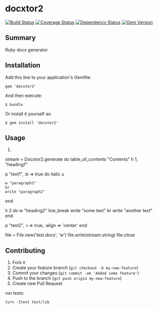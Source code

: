 docxtor2
========

[![Build Status](https://travis-ci.org/vyorkin/docxtor2.png?branch=master)](https://travis-ci.org/vyorkin/docxtor2)
[![Coverage Status](https://coveralls.io/repos/vyorkin/docxtor2/badge.png)](https://coveralls.io/r/vyorkin/docxtor2)
[![Dependency Status](https://gemnasium.com/vyorkin/docxtor2.png)](https://gemnasium.com/vyorkin/docxtor2)
[![Gem Version](http://stillmaintained.com/vyorkin/docxtor2.png)](http://stillmaintained.com/vyorkin/docxtor2)

## Summary

Ruby docx generator

## Installation

Add this line to your application's Gemfile:

    gem 'docxtor2'

And then execute:

    $ bundle

Or install it yourself as:

    $ gem install 'docxtor2'

## Usage

1)

stream = Docxtor2.generate do
  table_of_contents "Contents"
  h 1, "heading1"

  p "text1", :b => true do
    italic
    u

    w "paragraph1"
    br
    write "paragraph2"
  end

  h 2 do
    w "heading2"
    line_break
    write "some text"
    br
    write "another text"
  end

  p "text2", :i => true, :align => 'center'
end

file = File.new('test.docx', 'w')
file.write(stream.string)
file.close

## Contributing

1. Fork it
2. Create your feature branch (`git checkout -b my-new-feature`)
3. Commit your changes (`git commit -am 'Added some feature'`)
4. Push to the branch (`git push origin my-new-feature`)
5. Create new Pull Request

run tests:

    turn -Itest test/lib

